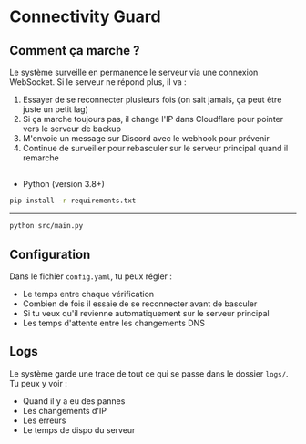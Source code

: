 # Connectivity Guard

## Comment ça marche ?
Le système surveille en permanence le serveur via une connexion WebSocket. Si le serveur ne répond plus, il va :
1. Essayer de se reconnecter plusieurs fois (on sait jamais, ça peut être juste un petit lag)
2. Si ça marche toujours pas, il change l'IP dans Cloudflare pour pointer vers le serveur de backup
3. M'envoie un message sur Discord avec le webhook pour prévenir
4. Continue de surveiller pour rebasculer sur le serveur principal quand il remarche

## 
- Python (version 3.8+)


```bash
pip install -r requirements.txt
```
---

```bash
python src/main.py
```



## Configuration

Dans le fichier `config.yaml`, tu peux régler :
- Le temps entre chaque vérification
- Combien de fois il essaie de se reconnecter avant de basculer
- Si tu veux qu'il revienne automatiquement sur le serveur principal
- Les temps d'attente entre les changements DNS

## Logs

Le système garde une trace de tout ce qui se passe dans le dossier `logs/`. Tu peux y voir :
- Quand il y a eu des pannes
- Les changements d'IP
- Les erreurs
- Le temps de dispo du serveur


